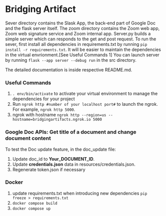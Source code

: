 # Bridging Artifact

Sever directory contains the Slask App, the back-end part of Google Doc and the flask server itself.
The zoom directory contains the Zoom web app, Zoom web signature service and Zoom internal app.
Server.py builds a simple server which can responds to the get and post request.
To run the sever, first install all dependencies in requirements.txt by running `pip install -r requirements.txt`. It will be easier to maintain the dependencies in the virtual envrionment.[See Useful Commands 1]
You can launch server by running `flask --app server --debug run` in the src directory.

The detailed documentation is inside respective README.md.

### Useful Commands
1.  `. env/bin/activate` to activate your virtual environment to manage the dependencies for your project
2. Run `ngrok http #number of your localhost port#` to launch the ngrok. For example, `ngrok http 5000`.
3. ngrok with hostname `ngrok http --region=us --hostname=bridgingartifacts.ngrok.io 5000`
### Google Doc APIs: Get title of a document and change document content
To test the Doc update feature, in the doc_update file:
1. Update doc_id to **Your_DOCUMENT_ID**.
2. Update **credentials.json** data in resources/credentials.json.
3. Regenerate token.json if necessary

<!-- ### Send Messages to Slack
### DON"T NEED TO DO IT NOW, EVERYTHING IS HARD CODED NOW
To test send messages to slack feature, you need
1.  In the root directory, run `. env/bin/activate` to activate your virtual environment to manage the dependencies for your project; or whatever commands to activate your virtual environment
2.  Then in the root directory, run `export SLACK_BOT_TOKEN=xoxb-14627938628-4255555908278-Bf6yXKpFnJYpPQqg6waoQ5cT`
 -->

### Docker
1. update requirements.txt when introducing new dependencies `pip freeze > requirements.txt`
2. `docker compose build `
3. `docker compose up`
